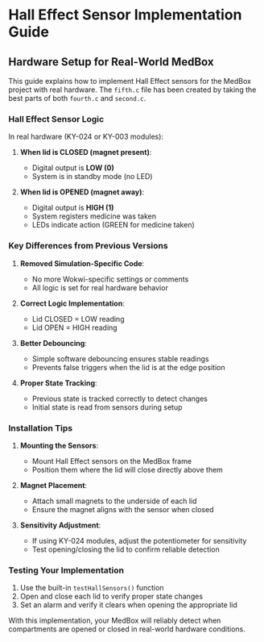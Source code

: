 # Hall Effect Sensor Implementation Guide

## Hardware Setup for Real-World MedBox

This guide explains how to implement Hall Effect sensors for the MedBox project with real hardware. The `fifth.c` file has been created by taking the best parts of both `fourth.c` and `second.c`.

### Hall Effect Sensor Logic

In real hardware (KY-024 or KY-003 modules):

1. **When lid is CLOSED (magnet present)**:
   - Digital output is **LOW (0)**
   - System is in standby mode (no LED)

2. **When lid is OPENED (magnet away)**:
   - Digital output is **HIGH (1)**
   - System registers medicine was taken
   - LEDs indicate action (GREEN for medicine taken)

### Key Differences from Previous Versions

1. **Removed Simulation-Specific Code**:
   - No more Wokwi-specific settings or comments
   - All logic is set for real hardware behavior

2. **Correct Logic Implementation**:
   - Lid CLOSED = LOW reading
   - Lid OPEN = HIGH reading

3. **Better Debouncing**:
   - Simple software debouncing ensures stable readings
   - Prevents false triggers when the lid is at the edge position

4. **Proper State Tracking**:
   - Previous state is tracked correctly to detect changes
   - Initial state is read from sensors during setup

### Installation Tips

1. **Mounting the Sensors**:
   - Mount Hall Effect sensors on the MedBox frame
   - Position them where the lid will close directly above them

2. **Magnet Placement**:
   - Attach small magnets to the underside of each lid
   - Ensure the magnet aligns with the sensor when closed

3. **Sensitivity Adjustment**:
   - If using KY-024 modules, adjust the potentiometer for sensitivity
   - Test opening/closing the lid to confirm reliable detection

### Testing Your Implementation

1. Use the built-in `testHallSensors()` function
2. Open and close each lid to verify proper state changes
3. Set an alarm and verify it clears when opening the appropriate lid

With this implementation, your MedBox will reliably detect when compartments are opened or closed in real-world hardware conditions.
